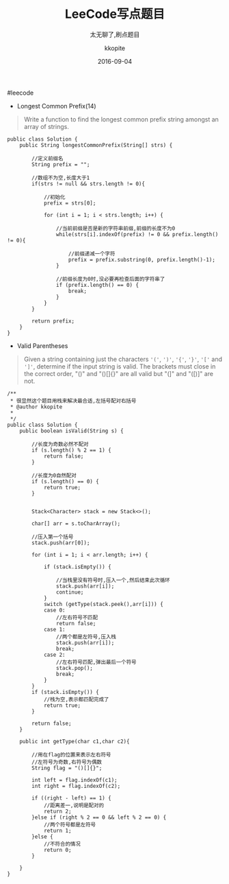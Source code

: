 ﻿---
layout:     post
title:      "LeeCode写点题目"
subtitle:   "太无聊了,刷点题目"
date:       2016-09-04
author:     "kkopite"
header-img: "img/tag-bg.jpg"
tags:
    - java
    - 算法
---

#leecode



+ Longest Common Prefix(14)
>Write a function to find the longest common prefix string amongst an array of strings.
```
public class Solution {
    public String longestCommonPrefix(String[] strs) {
        
        //定义前缀名
        String prefix = "";
        
        //数组不为空,长度大于1
        if(strs != null && strs.length != 0){
            
            //初始化
            prefix = strs[0];
        
            for (int i = 1; i < strs.length; i++) {
                
                //当前前缀是否是新的字符串前缀,前缀的长度不为0
        	    while(strs[i].indexOf(prefix) != 0 && prefix.length() != 0){
        	        
        	        //前缀递减一个字符
        		    prefix = prefix.substring(0, prefix.length()-1);
        	    }
        	    
        	    //前缀长度为0时,没必要再检查后面的字符串了
        	    if (prefix.length() == 0) {
				    break;
			    }
		    }
        }

        return prefix;
    }
}
```

+ Valid Parentheses
>Given a string containing just the characters `'('`, `')'`, `'{'`, `'}'`, `'['` and `']'`, determine if the input string is valid.
The brackets must close in the correct order, "()" and "()[]{}" are all valid but "(]" and "([)]" are not.

```
/**
 * 很显然这个题目用栈来解决最合适,左括号配对右括号
 * @author kkopite
 *
 */
public class Solution {
    public boolean isValid(String s) {
        
        //长度为奇数必然不配对
		if (s.length() % 2 == 1) {
			return false;
		}
		
		//长度为0自然配对
		if (s.length() == 0) {
			return true;
		}
		
		
		Stack<Character> stack = new Stack<>();
		
		char[] arr = s.toCharArray();
		
		//压入第一个括号
		stack.push(arr[0]);
		
		for (int i = 1; i < arr.length; i++) {
		
		    if (stack.isEmpty()) {
		        
				//当栈里没有符号时,压入一个,然后结束此次循环
				stack.push(arr[i]);
				continue;
			}
			switch (getType(stack.peek(),arr[i])) {
			case 0:
			    //左右符号不匹配
				return false;
			case 1:
			    //两个都是左符号,压入栈
				stack.push(arr[i]);
				break;
			case 2:
			    //左右符号匹配,弹出最后一个符号
				stack.pop();
				break;
			}
		}
		if (stack.isEmpty()) {
			//栈为空,表示都匹配完成了
			return true;
		}
		
		return false;
    }
	
	public int getType(char c1,char c2){
		
		//用在flag的位置来表示左右符号
		//左符号为奇数,右符号为偶数
		String flag = "()[]{}";
		
		int left = flag.indexOf(c1);
		int right = flag.indexOf(c2);
		
		if ((right - left) == 1) {
			//距离差一,说明是配对的
			return 2;
		}else if (right % 2 == 0 && left % 2 == 0) {
			//两个符号都是左符号
			return 1;
		}else {
			//不符合的情况
			return 0;
		}
		
	}
}
```




